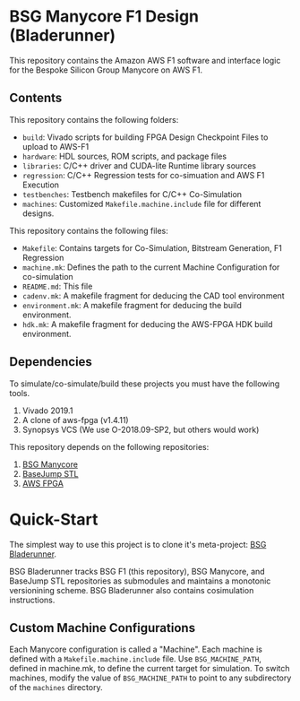 # BSG Manycore F1 Design (Bladerunner)

This repository contains the Amazon AWS F1 software and interface
logic for the Bespoke Silicon Group Manycore on AWS F1. 

## Contents

This repository contains the following folders: 

- `build`: Vivado scripts for building FPGA Design Checkpoint Files to upload to AWS-F1
- `hardware`: HDL sources, ROM scripts, and package files
- `libraries`: C/C++ driver and CUDA-lite Runtime library sources
- `regression`: C/C++ Regression tests for co-simuation and AWS F1 Execution
- `testbenches`: Testbench makefiles for C/C++ Co-Simulation
- `machines`: Customized `Makefile.machine.include` file for different designs.

This repository contains the following files:

- `Makefile`: Contains targets for Co-Simulation, Bitstream Generation, F1 Regression
- `machine.mk`: Defines the path to the current Machine Configuration for co-simulation
- `README.md`: This file
- `cadenv.mk`: A makefile fragment for deducing the CAD tool environment
- `environment.mk`: A makefile fragment for deducing the build environment. 
- `hdk.mk`: A makefile fragment for deducing the AWS-FPGA HDK build environment.

## Dependencies

To simulate/co-simulate/build these projects you must have the following tools.

   1. Vivado 2019.1
   2. A clone of aws-fpga (v1.4.11)
   3. Synopsys VCS (We use O-2018.09-SP2, but others would work)

This repository depends on the following repositories: 

   1. [BSG Manycore](https://github.com/bespoke-silicon-group/bsg_manycore)
   2. [BaseJump STL](https://github.com/bespoke-silicon-group/basejump_stl)
   3. [AWS FPGA](https://github.com/aws/aws-fpga)

# Quick-Start

The simplest way to use this project is to clone it's meta-project: [BSG Bladerunner](https://github.com/bespoke-silicon-group/bsg_bladerunner/). 

BSG Bladerunner tracks BSG F1 (this repository), BSG Manycore, and
BaseJump STL repositories as submodules and maintains a monotonic
versionining scheme. BSG Bladerunner also contains cosimulation
instructions. 

## Custom Machine Configurations

Each Manycore configuration is called a "Machine". Each machine is defined with
a `Makefile.machine.include` file. Use `BSG_MACHINE_PATH`, defined in
machine.mk, to define the current target for simulation. To switch machines,
modify the value of `BSG_MACHINE_PATH` to point to any subdirectory of the
`machines` directory.



